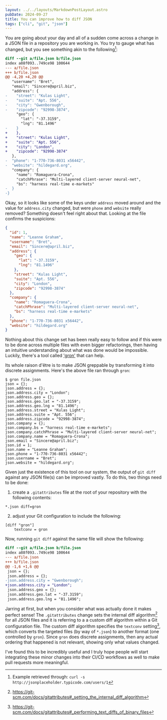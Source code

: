 ```yaml
---
layout: ../../layouts/MarkdownPostLayout.astro
pubDate: 2024-09-27
title: You can improve how to diff JSON
tags: ["cli", "git", "json"]
---
```

You are going about your day and all of a sudden come across a change in a JSON file in a repository you are working in. You try to gauge what has changed, but you see something akin to the following[^1]:

```diff
diff --git a/file.json b/file.json
index a88f093..749ce98 100644
--- a/file.json
+++ b/file.json
@@ -4,20 +4,20 @@
   "username": "Bret",
   "email": "Sincere@april.biz",
   "address": {
-    "street": "Kulas Light",
-    "suite": "Apt. 556",
-    "city": "Gwenborough",
-    "zipcode": "92998-3874",
     "geo": {
       "lat": "-37.3159",
       "lng": "81.1496"
-    }
+    },
+    "street": "Kulas Light",
+    "suite": "Apt. 556",
+    "city": "London",
+    "zipcode": "92998-3874"
   },
-  "phone": "1-770-736-8031 x56442",
-  "website": "hildegard.org",
   "company": {
     "name": "Romaguera-Crona",
     "catchPhrase": "Multi-layered client-server neural-net",
     "bs": "harness real-time e-markets"
-  }
-}
```

Okay, so it looks like some of the keys under `address` moved around and the value for `address.city` changed, but were `phone` and `website` really removed? Something doesn't feel right about that. Looking at the file confirms the suspicions:

```json
{
  "id": 1,
  "name": "Leanne Graham",
  "username": "Bret",
  "email": "Sincere@april.biz",
  "address": {
    "geo": {
      "lat": "-37.3159",
      "lng": "81.1496"
    },
    "street": "Kulas Light",
    "suite": "Apt. 556",
    "city": "London",
    "zipcode": "92998-3874"
  },
  "company": {
    "name": "Romaguera-Crona",
    "catchPhrase": "Multi-layered client-server neural-net",
    "bs": "harness real-time e-markets"
  },
  "phone": "1-770-736-8031 x56442",
  "website": "hildegard.org"
}
```

Nothing about this change set has been really easy to follow and if this were to be done across multiple files with even bigger refactorings, then having an intuitive understanding about what was done would be impossible. Luckily, there's a tool called ['gron'](https://github.com/tomnomnom/gron) that can help.

Its whole raison d'être is to make JSON greppable by transforming it into discrete assignments. Here's the above file ran through `gron`:

```console
$ gron file.json
json = {};
json.address = {};
json.address.city = "London";
json.address.geo = {};
json.address.geo.lat = "-37.3159";
json.address.geo.lng = "81.1496";
json.address.street = "Kulas Light";
json.address.suite = "Apt. 556";
json.address.zipcode = "92998-3874";
json.company = {};
json.company.bs = "harness real-time e-markets";
json.company.catchPhrase = "Multi-layered client-server neural-net";
json.company.name = "Romaguera-Crona";
json.email = "Sincere@april.biz";
json.id = 1;
json.name = "Leanne Graham";
json.phone = "1-770-736-8031 x56442";
json.username = "Bret";
json.website = "hildegard.org";
```

Given just the existence of this tool on our system, the output of `git diff` against any JSON file(s) can be improved vastly. To do this, two things need to be done:

1. create a `.gitattributes` file at the root of your repository with the following contents:

```plaintext
*.json diff=gron
```

2. adjust your Git configuration to include the following:

```plaintext
[diff "gron"]
    textconv = gron
```

Now, running `git diff` against the same file will show the following:

```diff
diff --git a/file.json b/file.json
index a88f093..749ce98 100644
--- a/file.json
+++ b/file.json
@@ -1,6 +1,6 @@
 json = {};
 json.address = {};
-json.address.city = "Gwenborough";
+json.address.city = "London";
 json.address.geo = {};
 json.address.geo.lat = "-37.3159";
 json.address.geo.lng = "81.1496";
```

Jarring at first, but when you consider what was actually done it makes perfect sense! The `.gitattributes` change sets the internal diff algorithm[^2] for all JSON files and it is referring to a a custom diff algorithm within a Git configuration file. The custom diff algorithm specifies the `textconv` setting[^3], which converts the targeted files (by way of `*.json`) to another format (one controlled by `gron`). Since `gron` does discrete assignments, then any actual ordering that happened is not relevant, showing only what values changed.

I've found this to be incredibly useful and I truly hope people will start integrating these minor changes into their CI/CD workflows as well to make pull requests more meaningful.

[^1]: Example retrieved through: `curl -s http://jsonplaceholder.typicode.com/users/1`
[^2]: https://git-scm.com/docs/gitattributes#_setting_the_internal_diff_algorithm
[^3]: https://git-scm.com/docs/gitattributes#_performing_text_diffs_of_binary_files
